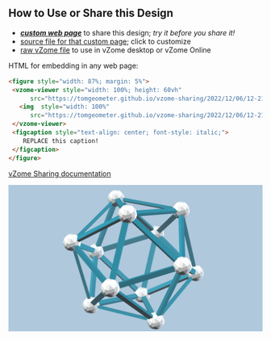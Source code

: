 
## How to Use or Share this Design

 - [***custom web page***][post] to share this design; *try it before you share it!*
 - [source file for that custom page][source]; click to customize
 - [raw vZome file][raw] to use in vZome desktop or vZome Online
 
 HTML for embedding in any web page:
 ```html
<figure style="width: 87%; margin: 5%">
  <vzome-viewer style="width: 100%; height: 60vh"
       src="https://tomgeometer.github.io/vzome-sharing/2022/12/06/12-21-24-Icosahedron/Icosahedron.vZome" >
    <img  style="width: 100%"
       src="https://tomgeometer.github.io/vzome-sharing/2022/12/06/12-21-24-Icosahedron/Icosahedron.png" >
  </vzome-viewer>
  <figcaption style="text-align: center; font-style: italic;">
     REPLACE this caption!
  </figcaption>
</figure>
 ```

[vZome Sharing documentation](https://vzome.github.io/vzome/sharing.html#how-it-works)

![Image](<Icosahedron.png>)


[post]: <https://tomgeometer.github.io/vzome-sharing/2022/12/06/Icosahedron-12-21-24.html>
[source]: <https://github.com/tomgeometer/vzome-sharing/edit/main/_posts/2022-12-06-Icosahedron-12-21-24.md>
[raw]: <https://raw.githubusercontent.com/tomgeometer/vzome-sharing/main/2022/12/06/12-21-24-Icosahedron/Icosahedron.vZome>